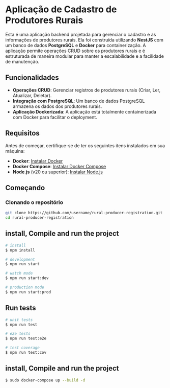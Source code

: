 # Aplicação de Cadastro de Produtores Rurais

Esta é uma aplicação backend projetada para gerenciar o cadastro e as informações de produtores rurais. Ela foi construída utilizando **NestJS** com um banco de dados **PostgreSQL** e **Docker** para containerização. A aplicação permite operações CRUD sobre os produtores rurais e é estruturada de maneira modular para manter a escalabilidade e a facilidade de manutenção.

## Funcionalidades

- **Operações CRUD**: Gerenciar registros de produtores rurais (Criar, Ler, Atualizar, Deletar).
- **Integração com PostgreSQL**: Um banco de dados PostgreSQL armazena os dados dos produtores rurais.
- **Aplicação Dockerizada**: A aplicação está totalmente containerizada com Docker para facilitar o deployment.

## Requisitos

Antes de começar, certifique-se de ter os seguintes itens instalados em sua máquina:

- **Docker**: [Instalar Docker](https://www.docker.com/products/docker-desktop)
- **Docker Compose**: [Instalar Docker Compose](https://docs.docker.com/compose/install/)
- **Node.js** (v20 ou superior): [Instalar Node.js](https://nodejs.org/)

## Começando

### Clonando o repositório

```bash
git clone https://github.com/username/rural-producer-registration.git
cd rural-producer-registration
````

## install, Compile and run the project

```bash
# install
$ npm install

# development
$ npm run start

# watch mode
$ npm run start:dev

# production mode
$ npm run start:prod
```

## Run tests

```bash
# unit tests
$ npm run test

# e2e tests
$ npm run test:e2e

# test coverage
$ npm run test:cov
```

## install, Compile and run the project

```bash
$ sudo docker-compose up --build -d
```


